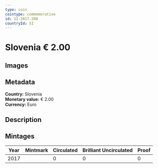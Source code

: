 ```yaml
---
type: coin
cointype: commemorative
id: SI-2017-200
countryId: SI
---
```


# Slovenia € 2.00

## Images


## Metadata

**Country:** Slovenia\
**Monetary value:** € 2.00\
**Currency:** Euro

## Description


## Mintages

| Year | Mintmark | Circulated | Brilliant Uncirculated | Proof |
| ---- | -------- | ---------- | ---------------------- | ----- |
| 2017 |  | 0| 0 | 0 |
